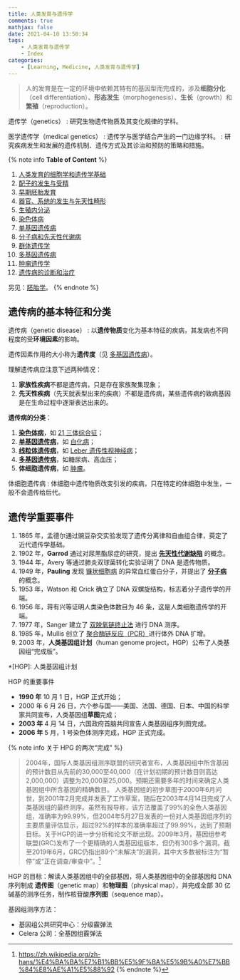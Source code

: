 ```yaml
---
title: 人类发育与遗传学
comments: true
mathjax: false
date: 2021-04-10 13:50:34
tags:
    - 人类发育与遗传学
    - Index
categories:
    - [Learning, Medicine, 人类发育与遗传学]
---
```


> 人的发育是在一定的环境中依赖其特有的基因型而完成的，涉及**细胞分化**（cell
> differentiation）、**形态发生**（morphogenesis）、**生长**（growth）和**繁殖**（reproduction）。

遗传学（genetics）
: 研究生物遗传物质及其变化规律的学科。

医学遗传学（medical genetics）
: 遗传学与医学结合产生的一门边缘学科。
: 研究疾病发生和发展的遗传机制、遗传方式及其诊治和预防的策略和措施。

<!-- more -->

{% note info **Table of Content** %}
1. <a href="{% post_path 人类发育的细胞学和遗传学基础 %}">人类发育的细胞学和遗传学基础</a>
2. <a href="{% post_path 配子的发生与受精 %}">配子的发生与受精</a>
3. <a href="{% post_path 人胚发生和早期发育 %}">早期胚胎发育</a>
4. <a href="{% post_path 器官、系统的发生与先天性畸形 %}">器官、系统的发生与先天性畸形</a>
5. <a href="{% post_path 生殖内分泌 %}">生殖内分泌</a>
6. <a href="{% post_path 染色体病 %}">染色体病</a>
7. <a href="{% post_path 单基因遗传病 %}">单基因遗传病</a>
8. <a href="{% post_path 分子病和先天性代谢病 %}">分子病和先天性代谢病</a>
9. <a href="{% post_path 群体遗传学 %}">群体遗传学</a>
10. <a href="{% post_path 多基因遗传病 %}">多基因遗传病</a>
11. <a href="{% post_path 肿瘤遗传学 %}">肿瘤遗传学</a>
12. <a href="{% post_path 遗传病的诊断和治疗 %}">遗传病的诊断和治疗</a>

另见：<a href="{% post_path 胚胎学 %}">胚胎学</a>。
{% endnote %}

## 遗传病的基本特征和分类

遗传病（genetic disease）
: 以**遗传物质**变化为基本特征的疾病，其发病也不同程度的受**环境因素**的影响。

遗传因素作用的大小称为**遗传度**（见
<a href="{% post_path 多基因遗传病 %}#遗传度">多基因遗传病</a>）。

理解遗传病应注意下述两种情况：
1. **家族性疾病**不都是遗传病，只是存在家族聚集现象；
2. **先天性疾病**（先天就表型出来的疾病）不都是遗传病，某些遗传病的致病基因是在生命过程中逐渐表达出来的。

**遗传病的分类**：
1. <a href="{% post_path 染色体病 %}">**染色体病**</a>，如 <a href="{% post_path 染色体病 %}#21-三体综合征">21 三体综合征</a>；
2. <a href="{% post_path 单基因遗传病 %}">**单基因遗传病**</a>，如 <a href="{% post_path 分子病和先天性代谢病 %}?highlight=白化病#氨基酸代谢病">白化病</a>；
3. <a href="{% post_path 单基因遗传病 %}#线粒体遗传病">**线粒体遗传病**</a>，如 <a href="{% post_path 单基因遗传病 %}#常见线粒体遗传病">Leber 遗传性视神经病</a>；
4. <a href="{% post_path 多基因遗传病 %}">**多基因遗传病**</a>，如糖尿病、高血压；
5. **体细胞遗传病**，如 <a href="{% post_path 肿瘤遗传学 %}">肿瘤</a>。

体细胞遗传病
: 体细胞中遗传物质改变引发的疾病，只在特定的体细胞中发生，一般不会遗传给后代。

## 遗传学重要事件

1. 1865 年，孟德尔通过豌豆杂交实验发现了遗传分离律和自由组合律，萸定了近代遗传学基础。
2. 1902 年，**Garrod** 通过对尿黑酯尿症的研究，提出 <a href="{% post_path 分子病和先天性代谢病 %}#">**先天性代谢缺陷**</a> 的概念。
4. 1944 年，Avery 等通过肺炎双球菌转化实验证明了 DNA 是遗传物质。
6. 1949 年，**Pauling** 发现 <a href="{% post_path 分子病和先天性代谢病 %}?highlight=镰状细胞病#异常血红蛋白病类型">镰状细胞病</a> 的异常血红蛋白分子，并提出了 <a href="{% post_path 分子病和先天性代谢病 %}#">**分子病**</a> 的概念。
5. 1953 年，Watson 和 Crick 确立了 DNA 双螺旋结构，标志着分子遗传学的开端。
3. 1956 年，蒋有兴等证明人类染色体数目为 46 条，这是人类细胞遗传学的开端。
7. 1977 年，Sanger 建立了 <a href="{% post_path 人类发育的细胞学和遗传学基础 %}?highlight=双脱氧链终止法#dna-测序">双脱氧链终止法</a> 进行 DNA 测序。
8. 1985 年，Mullis 创立了 <a href="{% post_path 人类发育的细胞学和遗传学基础 %}?highlight=聚合酶链反应 PCR#PCR">聚合酶链反应（PCR）</a>进行体外 DNA 扩增。
9. 2003 年，**人类基因组计划**（human genome project，HGP）公布了人类基因组“完成版”。

*[HGP]: 人类基因组计划

HGP 的重要事件
- **1990 年** 10 月 1 日，HGP 正式开始；
- 2000 年 6 月 26 日，六个参与国——美国、法国、德国、日本、中国的科学家共同宣布，人类基因组**草图**完成；
- **2003 年** 4 月 14 日，六国政府首脑共同宣告人类基因组序列图完成。
- **2006 年** 5 月，1 号染色体测序完成，HGP 正式完成。

{% note info 关于 HPG 的两次“完成” %}
> 2004年，国际人类基因组测序联盟的研究者宣布，人类基因组中所含基因的预计数目从先前的30,000至40,000（在计划初期的预计数目则高达2,000,000）调整为20,000至25,000。预期还需要多年的时间来确定人类基因组中所含基因的精确数目。
> 人类基因组的初步草图于2000年6月问世，到2001年2月完成并发表了工作草案，随后在2003年4月14日完成了人类基因组的最终测序。虽然有报导称，该方法覆盖了99%的全色人类基因组，准确率为99.99%，但2004年5月27日发表的一份对人类基因组序列的主要质量评估显示，超过92%的样本的准确率超过了99.99%，达到了预期目标。关于HGP的进一步分析和论文不断出现。2009年3月，基因组参考联盟(GRC)发布了一个更精确的人类基因组版本，但仍有300多个漏洞。截至2019年6月，GRC仍指出89个“未解决”的漏洞，其中大多数被标注为“暂停”或“正在调查/审查中”。[^1]

[^1]: https://zh.wikipedia.org/zh-hans/%E4%BA%BA%E7%B1%BB%E5%9F%BA%E5%9B%A0%E7%BB%84%E8%AE%A1%E5%88%92
{% endnote %}

HGP 的目标：解读人类基因组中的全部基因，将人类基因组中的全部基因和 DNA 序列制成
**遗传图**（genetic map）和**物理图**（physical map），并完成全部
30 亿碱基的测序任务，制作核苷酸**序列图**（sequence map）。

基因组测序方法：
- 基因组公共研究中心：分级霰弹法
- Celera 公司：全基因组霰弹法
